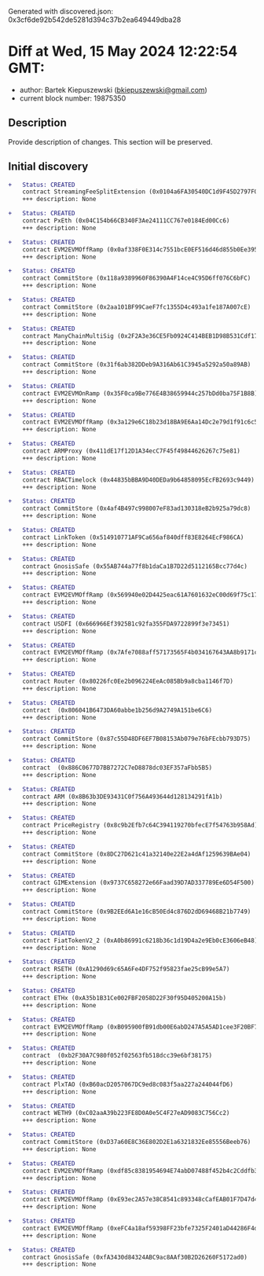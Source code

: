 Generated with discovered.json: 0x3cf6de92b542de5281d394c37b2ea649449dba28

# Diff at Wed, 15 May 2024 12:22:54 GMT:

- author: Bartek Kiepuszewski (<bkiepuszewski@gmail.com>)
- current block number: 19875350

## Description

Provide description of changes. This section will be preserved.

## Initial discovery

```diff
+   Status: CREATED
    contract StreamingFeeSplitExtension (0x0104a6FA30540DC1d9F45D2797F05eEa79304525)
    +++ description: None
```

```diff
+   Status: CREATED
    contract PxEth (0x04C154b66CB340F3Ae24111CC767e0184Ed00Cc6)
    +++ description: None
```

```diff
+   Status: CREATED
    contract EVM2EVMOffRamp (0x0af338F0E314c7551bcE0EF516d46d855b0Ee395)
    +++ description: None
```

```diff
+   Status: CREATED
    contract CommitStore (0x118a9389960F86390A4F14ce4C95D6ff076C6bFC)
    +++ description: None
```

```diff
+   Status: CREATED
    contract CommitStore (0x2aa101BF99CaeF7fc1355D4c493a1fe187A007cE)
    +++ description: None
```

```diff
+   Status: CREATED
    contract ManyChainMultiSig (0x2F2A3e36CE5Fb0924C414BEB1D98B531Cdf17e0B)
    +++ description: None
```

```diff
+   Status: CREATED
    contract CommitStore (0x31f6ab382DDeb9A316Ab61C3945a5292a50a89AB)
    +++ description: None
```

```diff
+   Status: CREATED
    contract EVM2EVMOnRamp (0x35F0ca9Be776E4B38659944c257bDd0ba75F1B8B)
    +++ description: None
```

```diff
+   Status: CREATED
    contract EVM2EVMOffRamp (0x3a129e6C18b23d18BA9E6Aa14Dc2e79d1f91c6c5)
    +++ description: None
```

```diff
+   Status: CREATED
    contract ARMProxy (0x411dE17f12D1A34ecC7F45f49844626267c75e81)
    +++ description: None
```

```diff
+   Status: CREATED
    contract RBACTimelock (0x44835bBBA9D40DEDa9b64858095EcFB2693c9449)
    +++ description: None
```

```diff
+   Status: CREATED
    contract CommitStore (0x4af4B497c998007eF83ad130318eB2b925a79dc8)
    +++ description: None
```

```diff
+   Status: CREATED
    contract LinkToken (0x514910771AF9Ca656af840dff83E8264EcF986CA)
    +++ description: None
```

```diff
+   Status: CREATED
    contract GnosisSafe (0x55AB744a77f8b1daCa1B7D22d5112165Bcc77d4c)
    +++ description: None
```

```diff
+   Status: CREATED
    contract EVM2EVMOffRamp (0x569940e02D4425eac61A7601632eC00d69f75c17)
    +++ description: None
```

```diff
+   Status: CREATED
    contract USDFI (0x666966Ef3925B1c92fa355FDA9722899f3e73451)
    +++ description: None
```

```diff
+   Status: CREATED
    contract EVM2EVMOffRamp (0x7Afe7088aff57173565F4b034167643AA8b9171c)
    +++ description: None
```

```diff
+   Status: CREATED
    contract Router (0x80226fc0Ee2b096224EeAc085Bb9a8cba1146f7D)
    +++ description: None
```

```diff
+   Status: CREATED
    contract  (0x806041B6473DA60abbe1b256d9A2749A151be6C6)
    +++ description: None
```

```diff
+   Status: CREATED
    contract CommitStore (0x87c55D48DF6EF7B08153Ab079e76bFEcbb793D75)
    +++ description: None
```

```diff
+   Status: CREATED
    contract  (0x886C0677D7BB7272C7eD8878dc03EF357aFbb5B5)
    +++ description: None
```

```diff
+   Status: CREATED
    contract ARM (0x8B63b3DE93431C0f756A493644d128134291fA1b)
    +++ description: None
```

```diff
+   Status: CREATED
    contract PriceRegistry (0x8c9b2Efb7c64C394119270bfecE7f54763b958Ad)
    +++ description: None
```

```diff
+   Status: CREATED
    contract CommitStore (0x8DC27D621c41a32140e22E2a4dAf1259639BAe04)
    +++ description: None
```

```diff
+   Status: CREATED
    contract GIMExtension (0x9737C658272e66Faad39D7AD337789Ee6D54F500)
    +++ description: None
```

```diff
+   Status: CREATED
    contract CommitStore (0x9B2EEd6A1e16cB50Ed4c876D2dD69468B21b7749)
    +++ description: None
```

```diff
+   Status: CREATED
    contract FiatTokenV2_2 (0xA0b86991c6218b36c1d19D4a2e9Eb0cE3606eB48)
    +++ description: None
```

```diff
+   Status: CREATED
    contract RSETH (0xA1290d69c65A6Fe4DF752f95823fae25cB99e5A7)
    +++ description: None
```

```diff
+   Status: CREATED
    contract ETHx (0xA35b1B31Ce002FBF2058D22F30f95D405200A15b)
    +++ description: None
```

```diff
+   Status: CREATED
    contract EVM2EVMOffRamp (0xB095900fB91db00E6abD247A5A5AD1cee3F20BF7)
    +++ description: None
```

```diff
+   Status: CREATED
    contract  (0xb2F30A7C980f052f02563fb518dcc39e6bf38175)
    +++ description: None
```

```diff
+   Status: CREATED
    contract PlxTAO (0xB60acD2057067DC9ed8c083f5aa227a244044fD6)
    +++ description: None
```

```diff
+   Status: CREATED
    contract WETH9 (0xC02aaA39b223FE8D0A0e5C4F27eAD9083C756Cc2)
    +++ description: None
```

```diff
+   Status: CREATED
    contract CommitStore (0xD37a60E8C36E802D2E1a6321832Ee85556Beeb76)
    +++ description: None
```

```diff
+   Status: CREATED
    contract EVM2EVMOffRamp (0xdf85c8381954694E74abD07488f452b4c2Cddfb3)
    +++ description: None
```

```diff
+   Status: CREATED
    contract EVM2EVMOffRamp (0xE93ec2A57e38C8541c893348cCafEAB01F7D47d4)
    +++ description: None
```

```diff
+   Status: CREATED
    contract EVM2EVMOffRamp (0xeFC4a18af59398FF23bfe7325F2401aD44286F4d)
    +++ description: None
```

```diff
+   Status: CREATED
    contract GnosisSafe (0xfA3430d84324ABC9ac8AAf30B2D26260F5172ad0)
    +++ description: None
```
